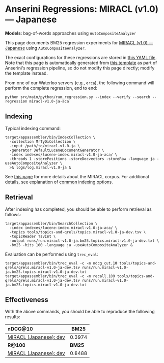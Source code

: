 # Anserini Regressions: MIRACL (v1.0) &mdash; Japanese

**Models**: bag-of-words approaches using `AutoCompositeAnalyzer`

This page documents BM25 regression experiments for [MIRACL (v1.0) &mdash; Japanese](https://github.com/project-miracl/miracl) using `AutoCompositeAnalyzer`.

The exact configurations for these regressions are stored in [this YAML file](../../src/main/resources/regression/miracl-v1.0-ja-aca.yaml).
Note that this page is automatically generated from [this template](../../src/main/resources/docgen/templates/miracl-v1.0-ja-aca.template) as part of Anserini's regression pipeline, so do not modify this page directly; modify the template instead.

From one of our Waterloo servers (e.g., `orca`), the following command will perform the complete regression, end to end:

```
python src/main/python/run_regression.py --index --verify --search --regression miracl-v1.0-ja-aca
```

## Indexing

Typical indexing command:

```
target/appassembler/bin/IndexCollection \
  -collection MrTyDiCollection \
  -input /path/to/miracl-v1.0-ja \
  -generator DefaultLuceneDocumentGenerator \
  -index indexes/lucene-index.miracl-v1.0-ja-aca/ \
  -threads 1 -storePositions -storeDocvectors -storeRaw -language ja -useAutoCompositeAnalyzer \
  >& logs/log.miracl-v1.0-ja &
```

See [this page](https://github.com/project-miracl/miracl) for more details about the MIRACL corpus.
For additional details, see explanation of [common indexing options](../../docs/common-indexing-options.md).

## Retrieval

After indexing has completed, you should be able to perform retrieval as follows:

```
target/appassembler/bin/SearchCollection \
  -index indexes/lucene-index.miracl-v1.0-ja-aca/ \
  -topics tools/topics-and-qrels/topics.miracl-v1.0-ja-dev.tsv \
  -topicReader TsvInt \
  -output runs/run.miracl-v1.0-ja.bm25.topics.miracl-v1.0-ja-dev.txt \
  -bm25 -hits 100 -language ja -useAutoCompositeAnalyzer &
```

Evaluation can be performed using `trec_eval`:

```
target/appassembler/bin/trec_eval -c -m ndcg_cut.10 tools/topics-and-qrels/qrels.miracl-v1.0-ja-dev.tsv runs/run.miracl-v1.0-ja.bm25.topics.miracl-v1.0-ja-dev.txt
target/appassembler/bin/trec_eval -c -m recall.100 tools/topics-and-qrels/qrels.miracl-v1.0-ja-dev.tsv runs/run.miracl-v1.0-ja.bm25.topics.miracl-v1.0-ja-dev.txt
```

## Effectiveness

With the above commands, you should be able to reproduce the following results:

| **nDCG@10**                                                                                                  | **BM25**  |
|:-------------------------------------------------------------------------------------------------------------|-----------|
| [MIRACL (Japanese): dev](https://github.com/project-miracl/miracl)                                           | 0.3974    |
| **R@100**                                                                                                    | **BM25**  |
| [MIRACL (Japanese): dev](https://github.com/project-miracl/miracl)                                           | 0.8488    |

